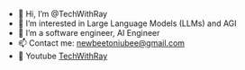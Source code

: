 - 👋 Hi, I’m @TechWithRay
- 👀 I’m interested in Large Language Models (LLMs) and AGI
- 🌱 I’m a software engineer, AI Engineer
- 📫 Contact me: newbeetoniubee@gmail.com
- 💞️ Youtube [TechWithRay](https://www.youtube.com/channel/UCfYBiKY2akPeHuXe4o_p_fw)

<!---
--->
